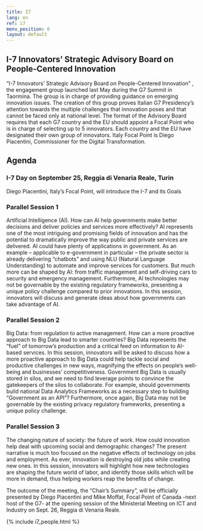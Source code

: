 ```yaml
---
title: I7
lang: en
ref: i7
menu_position: 6
layout: default
---
```


## I-7 Innovators’ Strategic Advisory Board on People-Centered Innovation
“I-7 Innovators’ Strategic Advisory Board on People-Centered Innovation” , the engagement group launched last May during the G7 Summit in Taormina. The group is in charge of providing guidance on emerging innovation issues. The creation of this group proves Italian G7 Presidency’s attention towards the multiple challenges that innovation poses and that cannot be faced only at national level. The format of the Advisory Board requires that each G7 country and the EU should appoint a Focal Point who is in charge of selecting up to 5 innovators. Each country and the EU have designated their own group of innovators. Italy Focal Point is Diego Piacentini, Commissioner for the Digital Transformation.

## Agenda

### I-7 Day on September 25, Reggia di Venaria Reale, Turin
Diego Piacentini, Italy’s Focal Point, will introduce the I-7 and its Goals

### Parallel Session 1
Artificial Intelligence (AI). How can AI help governments make better decisions and deliver policies and services more effectively?
AI represents one of the most intriguing and promising fields of innovation and has the potential to dramatically improve the way public and private services are delivered. AI could have plenty of applications in government. As an example – applicable to e-government in particular – the private sector is already delivering “chatbots” and using NLU (Natural Language Understanding) to automate and improve services for customers. But much more can be shaped by AI: from traffic management and self-driving cars to security and emergency management. Furthermore, AI technologies may not be governable by the existing regulatory frameworks, presenting a unique policy challenge compared to prior innovations. In this session, innovators will discuss and generate ideas about how governments can take advantage of AI.

### Parallel Session 2
Big Data: from regulation to active management. How can a more proactive approach to Big Data lead to smarter countries? 
Big Data represents the “fuel” of tomorrow’s production and a critical feed on information to AI-based services. In this session, innovators will be asked to discuss how a more proactive approach to Big Data could help tackle social and productive challenges in new ways, magnifying the effects on people’s well-being and businesses’ competitiveness. Government Big Data is usually stored in silos, and we need to find leverage points to convince the gatekeepers of the silos to collaborate. For example, should governments build national Data Analytics Frameworks as a necessary step to building “Government as an API”? Furthermore, once again, Big Data may not be governable by the existing privacy regulatory frameworks, presenting a unique policy challenge.
 
### Parallel Session 3
The changing nature of society: the future of work. How could innovation help deal with upcoming social and demographic changes?
The present narrative is much too focused on the negative effects of technology on jobs and employment. As ever, innovation is destroying old jobs while creating new ones. In this session, innovators will highlight how new technologies are shaping the future world of labor, and identify those skills which will be more in demand, thus helping workers reap the benefits of change.

The outcome of the meeting, the “Chair’s Summary”, will be officially presented by Diego Piacentini and Mike Moffat, Focal Point of Canada -next host of the G7- at the opening session of the Ministerial Meeting on ICT and Industry on Sept. 26, Reggia di Venaria Reale.


{% include i7_people.html %}